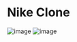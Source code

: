 # Nike Clone
![image](https://github.com/user-attachments/assets/e17d2050-99e5-40b2-8741-941e13718324)
![image](https://github.com/user-attachments/assets/4a03c404-c30c-4dc3-8807-104f089c6a53)

